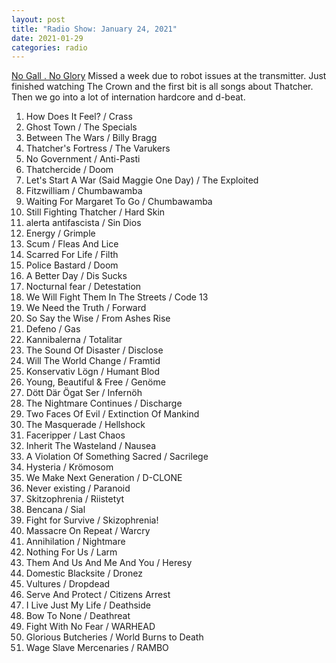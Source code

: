 ```yaml
---
layout: post
title: "Radio Show: January 24, 2021"
date: 2021-01-29
categories: radio
---
```


[No Gall . No Glory](https://www.mixcloud.com/jimshreds/january-24-2021-no-gall-no-glory-on-wkdu-philadelphia-917fm/) Missed a week due to robot issues at the transmitter. Just finished watching The Crown and the first bit is all songs about Thatcher. Then we go into a lot of internation hardcore and d-beat.

1. How Does It Feel? / Crass
2. Ghost Town / The Specials
3. Between The Wars / Billy Bragg
4. Thatcher's Fortress / The Varukers
5. No Government / Anti-Pasti
6. Thatchercide / Doom
7. Let's Start A War (Said Maggie One Day) / The Exploited
8. Fitzwilliam / Chumbawamba
9. Waiting For Margaret To Go / Chumbawamba
10. Still Fighting Thatcher / Hard Skin
11. alerta antifascista / Sin Dios
12. Energy / Grimple
13. Scum / Fleas And Lice
14. Scarred For Life / Filth
15. Police Bastard / Doom
16. A Better Day / Dis Sucks
17. Nocturnal fear / Detestation
18. We Will Fight Them In The Streets / Code 13
19. We Need the Truth / Forward
20. So Say the Wise / From Ashes Rise
21. Defeno / Gas
22. Kannibalerna / Totalitar
23. The Sound Of Disaster / Disclose
24. Will The World Change / Framtid
25. Konservativ Lögn / Humant Blod
26. Young, Beautiful & Free / Genöme
27. Dött Där Ögat Ser / Infernöh
28. The Nightmare Continues / Discharge
29. Two Faces Of Evil / Extinction Of Mankind
30. The Masquerade / Hellshock
31. Faceripper / Last Chaos
32. Inherit The Wasteland / Nausea
33. A Violation Of Something Sacred / Sacrilege
34. Hysteria / Krömosom
35. We Make Next Generation / D-CLONE
36. Never existing / Paranoid
37. Skitzophrenia / Riistetyt
38. Bencana / Sial
39. Fight for Survive / Skizophrenia!
40. Massacre On Repeat / Warcry
41. Annihilation / Nightmare
42. Nothing For Us / Larm
43. Them And Us And Me And You / Heresy
44. Domestic Blacksite / Dronez
45. Vultures / Dropdead
46. Serve And Protect / Citizens Arrest
47. I Live Just My Life / Deathside
48. Bow To None / Deathreat
49. Fight With No Fear / WARHEAD
50. Glorious Butcheries / World Burns to Death
51. Wage Slave Mercenaries / RAMBO

